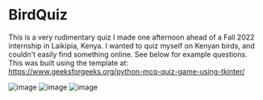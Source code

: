 # BirdQuiz

This is a very rudimentary quiz I made one afternoon ahead of a Fall 2022 internship in Laikipia, Kenya. I wanted to quiz myself on Kenyan birds, and couldn't easily find something online. See below for example questions.
This was built using the template at: https://www.geeksforgeeks.org/python-mcq-quiz-game-using-tkinter/

![image](https://github.com/TeodoroTopa/BirdQuiz/assets/27015256/34791da9-3db2-4836-b0c4-090de2993c76)
![image](https://github.com/TeodoroTopa/BirdQuiz/assets/27015256/50e95128-2948-41c6-9a59-08eb6d3e8669)
![image](https://github.com/TeodoroTopa/BirdQuiz/assets/27015256/2fad1610-b9a0-4bdb-9b07-87d5dbadd7ce)

